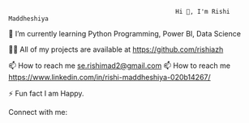                                                   Hi 👋, I'm Rishi Maddheshiya
🌱 I’m currently learning Python Programming, Power BI, Data Science

👨‍💻 All of my projects are available at https://github.com/rishiazh

📫 How to reach me se.rishimad2@gmail.com
📫 How to reach me https://www.linkedin.com/in/rishi-maddheshiya-020b14267/

⚡ Fun fact I am Happy.


Connect with me:

